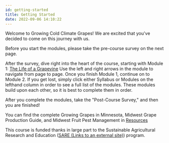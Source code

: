 ```yaml
---
id: getting-started
title: Getting Started
date: 2022-09-06 14:10:22
---
```



Welcome to Growing Cold Climate Grapes! We are excited that you've decided to come on this journey with us.

Before you start the modules, please take the pre-course survey on the next page.

After the survey, dive right into the heart of the course, starting with Module 1: [The Life of a Grapevine](life-of-grapevine "The Life of a Grapevine") Use the left and right arrows in the module to navigate from page to page. Once you finish Module 1, continue on to Module 2. If you get lost, simply click either Syllabus or Modules on the lefthand column in order to see a full list of the modules. These modules build upon each other, so it is best to complete them in order.

After you complete the modules, take the "Post-Course Survey,"  and then you are finished! 

You can find the complete Growing Grapes in Minnesota, Midwest Grape Production Guide, and Midwest Fruit Pest Management in [Resources](https://canvas.umn.edu/courses/142768/modules/372065 "Resources")

This course is funded thanks in large part to the Sustainable Agricultural Research and Education ([SARE (Links to an external site)](https://www.sare.org/)) program.
